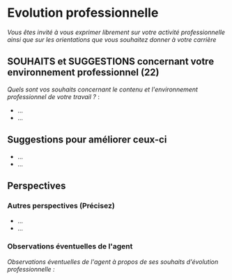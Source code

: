 # Evolution professionnelle

_Vous êtes invité à vous exprimer librement sur votre activité professionnelle
ainsi que sur les orientations que vous souhaitez donner à votre carrière_

## SOUHAITS et SUGGESTIONS concernant votre environnement professionnel (22)

_Quels sont vos souhaits concernant le contenu et l'environnement professionnel de votre travail ?_ :

- ...
- ...

## Suggestions pour améliorer ceux-ci

- ...
- ...

## Perspectives

### Autres perspectives (Précisez)

- ...
- ...

### Observations éventuelles de l'agent

_Observations éventuelles de l'agent à propos de ses souhaits d'évolution professionnelle :_


